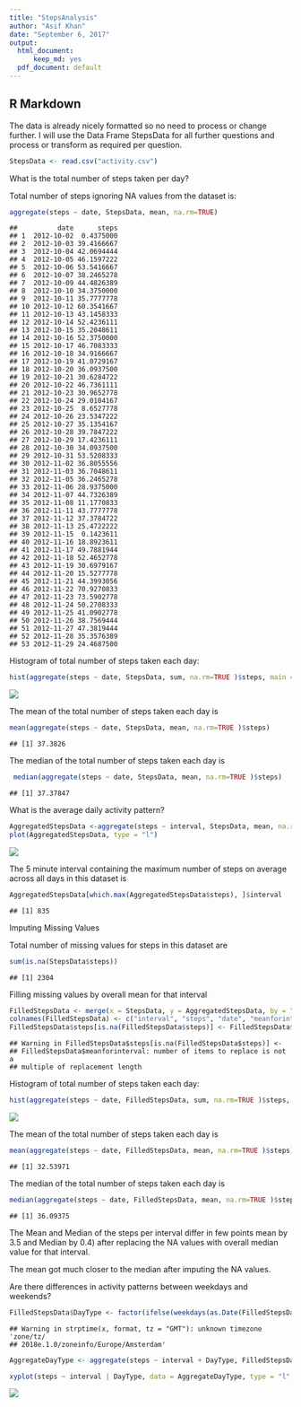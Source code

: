 ```yaml
---
title: "StepsAnalysis"
author: "Asif Khan"
date: "September 6, 2017"
output:
  html_document:
      keep_md: yes
  pdf_document: default
---
```




## R Markdown

The data is already nicely formatted so no need to process or change further. I will use the Data Frame StepsData for all further questions and process or transform as required per question.



```r
StepsData <- read.csv("activity.csv")
```

What is the total number of steps taken per day?

Total number of steps ignoring NA values from the dataset is:

```r
aggregate(steps ~ date, StepsData, mean, na.rm=TRUE)
```

```
##          date      steps
## 1  2012-10-02  0.4375000
## 2  2012-10-03 39.4166667
## 3  2012-10-04 42.0694444
## 4  2012-10-05 46.1597222
## 5  2012-10-06 53.5416667
## 6  2012-10-07 38.2465278
## 7  2012-10-09 44.4826389
## 8  2012-10-10 34.3750000
## 9  2012-10-11 35.7777778
## 10 2012-10-12 60.3541667
## 11 2012-10-13 43.1458333
## 12 2012-10-14 52.4236111
## 13 2012-10-15 35.2048611
## 14 2012-10-16 52.3750000
## 15 2012-10-17 46.7083333
## 16 2012-10-18 34.9166667
## 17 2012-10-19 41.0729167
## 18 2012-10-20 36.0937500
## 19 2012-10-21 30.6284722
## 20 2012-10-22 46.7361111
## 21 2012-10-23 30.9652778
## 22 2012-10-24 29.0104167
## 23 2012-10-25  8.6527778
## 24 2012-10-26 23.5347222
## 25 2012-10-27 35.1354167
## 26 2012-10-28 39.7847222
## 27 2012-10-29 17.4236111
## 28 2012-10-30 34.0937500
## 29 2012-10-31 53.5208333
## 30 2012-11-02 36.8055556
## 31 2012-11-03 36.7048611
## 32 2012-11-05 36.2465278
## 33 2012-11-06 28.9375000
## 34 2012-11-07 44.7326389
## 35 2012-11-08 11.1770833
## 36 2012-11-11 43.7777778
## 37 2012-11-12 37.3784722
## 38 2012-11-13 25.4722222
## 39 2012-11-15  0.1423611
## 40 2012-11-16 18.8923611
## 41 2012-11-17 49.7881944
## 42 2012-11-18 52.4652778
## 43 2012-11-19 30.6979167
## 44 2012-11-20 15.5277778
## 45 2012-11-21 44.3993056
## 46 2012-11-22 70.9270833
## 47 2012-11-23 73.5902778
## 48 2012-11-24 50.2708333
## 49 2012-11-25 41.0902778
## 50 2012-11-26 38.7569444
## 51 2012-11-27 47.3819444
## 52 2012-11-28 35.3576389
## 53 2012-11-29 24.4687500
```

Histogram of total number of steps taken each day:


```r
hist(aggregate(steps ~ date, StepsData, sum, na.rm=TRUE )$steps, main = "Total number of steps taken each day", xlab = "Number of Steps", ylab = "Frequency")
```

![](PA1_template_files/figure-html/StepsHist-1.png)<!-- -->

The mean of the total number of steps taken each day is 

```r
mean(aggregate(steps ~ date, StepsData, mean, na.rm=TRUE )$steps)
```

```
## [1] 37.3826
```

The median of the total number of steps taken each day is 

```r
 median(aggregate(steps ~ date, StepsData, mean, na.rm=TRUE )$steps)
```

```
## [1] 37.37847
```


What is the average daily activity pattern?

```r
AggregatedStepsData <-aggregate(steps ~ interval, StepsData, mean, na.rm=TRUE)
plot(AggregatedStepsData, type = "l")
```

![](PA1_template_files/figure-html/StepsDailyPattern-1.png)<!-- -->

The 5 minute interval containing the maximum number of steps on average across all days in this dataset is 

```r
AggregatedStepsData[which.max(AggregatedStepsData$steps), ]$interval
```

```
## [1] 835
```

Imputing Missing Values

Total number of missing values for steps in this dataset are 

```r
sum(is.na(StepsData$steps))
```

```
## [1] 2304
```

Filling missing values by overall mean for that interval

```r
FilledStepsData <- merge(x = StepsData, y = AggregatedStepsData, by = "interval", all.x =TRUE)
colnames(FilledStepsData) <- c("interval", "steps", "date", "meanforinterval")
FilledStepsData$steps[is.na(FilledStepsData$steps)] <- FilledStepsData$meanforinterval
```

```
## Warning in FilledStepsData$steps[is.na(FilledStepsData$steps)] <-
## FilledStepsData$meanforinterval: number of items to replace is not a
## multiple of replacement length
```

Histogram of total number of steps taken each day:

```r
hist(aggregate(steps ~ date, FilledStepsData, sum, na.rm=TRUE )$steps, main = "Total number of steps taken each day", xlab = "Number of Steps", ylab = "Frequency")
```

![](PA1_template_files/figure-html/missingvalues3-1.png)<!-- -->

The mean of the total number of steps taken each day is 

```r
mean(aggregate(steps ~ date, FilledStepsData, mean, na.rm=TRUE )$steps)
```

```
## [1] 32.53971
```

The median of the total number of steps taken each day is 

```r
median(aggregate(steps ~ date, FilledStepsData, mean, na.rm=TRUE )$steps)
```

```
## [1] 36.09375
```

The Mean and Median of the steps per interval differ in few points mean by 3.5 and Median by 0.4) after replacing the NA values with overall median value for that interval. 

The mean got much closer to the median after imputing the NA values.

Are there differences in activity patterns between weekdays and weekends?


```r
FilledStepsData$DayType <- factor(ifelse(weekdays(as.Date(FilledStepsData$date, "%Y-%m-%d")) %in% c("Saturday", "Sunday"), "weekend", "weekday"))
```

```
## Warning in strptime(x, format, tz = "GMT"): unknown timezone 'zone/tz/
## 2018e.1.0/zoneinfo/Europe/Amsterdam'
```

```r
AggregateDayType <- aggregate(steps ~ interval + DayType, FilledStepsData, mean)

xyplot(steps ~ interval | DayType, data = AggregateDayType, type = "l", xlab = "Interval", ylab = "Number of steps", layout = c(1,2))
```

![](PA1_template_files/figure-html/missingvalues14-1.png)<!-- -->

